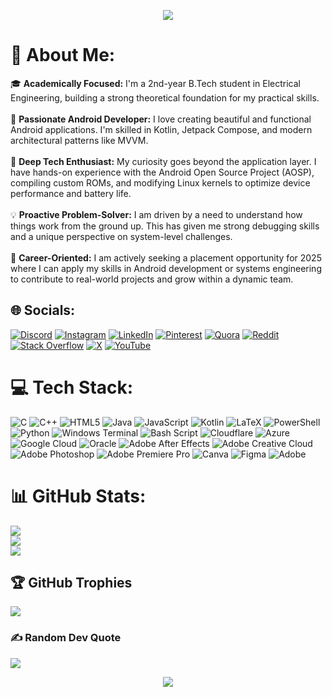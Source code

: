 <p align="center">
  <img src="https://capsule-render.vercel.app/api?type=waving&color=gradient&text=Hello!&height=100&section=header"/>
</p>

# 💫 About Me:
🎓 **Academically Focused:** I'm a 2nd-year B.Tech student in Electrical Engineering, building a strong theoretical foundation for my practical skills.<br><br>📱 **Passionate Android Developer:** I love creating beautiful and functional Android applications. I'm skilled in Kotlin, Jetpack Compose, and modern architectural patterns like MVVM.<br><br>🔧 **Deep Tech Enthusiast:** My curiosity goes beyond the application layer. I have hands-on experience with the Android Open Source Project (AOSP), compiling custom ROMs, and modifying Linux kernels to optimize device performance and battery life.<br><br>💡 **Proactive Problem-Solver:** I am driven by a need to understand how things work from the ground up. This has given me strong debugging skills and a unique perspective on system-level challenges.<br><br>🚀 **Career-Oriented:** I am actively seeking a placement opportunity for 2025 where I can apply my skills in Android development or systems engineering to contribute to real-world projects and grow within a dynamic team.

## 🌐 Socials:
[![Discord](https://img.shields.io/badge/Discord-%237289DA.svg?logo=discord&logoColor=white)](https://discord.gg/https://discord.gg/vUApBwGa) [![Instagram](https://img.shields.io/badge/Instagram-%23E4405F.svg?logo=Instagram&logoColor=white)](https://instagram.com/rxj.ig) [![LinkedIn](https://img.shields.io/badge/LinkedIn-%230077B5.svg?logo=linkedin&logoColor=white)](https://linkedin.com/in/https://www.linkedin.com/in/rajdeep-biswas-8ba6ab1b7?lipi=urn%3Ali%3Apage%3Ad_flagship3_profile_view_base_contact_details%3B2z1tOl5bTGaNPkhB30Pq8g%3D%3D) [![Pinterest](https://img.shields.io/badge/Pinterest-%23E60023.svg?logo=Pinterest&logoColor=white)](https://pinterest.com/https://pin.it/3yTMRSyEU) [![Quora](https://img.shields.io/badge/Quora-%23B92B27.svg?logo=Quora&logoColor=white)](https://quora.com/profile/https://www.quora.com/profile/Rajdeep-Biswas-79) [![Reddit](https://img.shields.io/badge/Reddit-%23FF4500.svg?logo=Reddit&logoColor=white)](https://reddit.com/user/https://www.reddit.com/u/Southern-Problem614/s/LimkOcQB7Q) [![Stack Overflow](https://img.shields.io/badge/-Stackoverflow-FE7A16?logo=stack-overflow&logoColor=white)](https://stackoverflow.com/users/30675961) [![X](https://img.shields.io/badge/X-black.svg?logo=X&logoColor=white)](https://x.com/Raj_3305) [![YouTube](https://img.shields.io/badge/YouTube-%23FF0000.svg?logo=YouTube&logoColor=white)](https://youtube.com/@https://youtube.com/@casanova-ip6dt) 

# 💻 Tech Stack:
![C](https://img.shields.io/badge/c-%2300599C.svg?style=flat&logo=c&logoColor=white) ![C++](https://img.shields.io/badge/c++-%2300599C.svg?style=flat&logo=c%2B%2B&logoColor=white) ![HTML5](https://img.shields.io/badge/html5-%23E34F26.svg?style=flat&logo=html5&logoColor=white) ![Java](https://img.shields.io/badge/java-%23ED8B00.svg?style=flat&logo=openjdk&logoColor=white) ![JavaScript](https://img.shields.io/badge/javascript-%23323330.svg?style=flat&logo=javascript&logoColor=%23F7DF1E) ![Kotlin](https://img.shields.io/badge/kotlin-%237F52FF.svg?style=flat&logo=kotlin&logoColor=white) ![LaTeX](https://img.shields.io/badge/latex-%23008080.svg?style=flat&logo=latex&logoColor=white) ![PowerShell](https://img.shields.io/badge/PowerShell-%235391FE.svg?style=flat&logo=powershell&logoColor=white) ![Python](https://img.shields.io/badge/python-3670A0?style=flat&logo=python&logoColor=ffdd54) ![Windows Terminal](https://img.shields.io/badge/Windows%20Terminal-%234D4D4D.svg?style=flat&logo=windows-terminal&logoColor=white) ![Bash Script](https://img.shields.io/badge/bash_script-%23121011.svg?style=flat&logo=gnu-bash&logoColor=white) ![Cloudflare](https://img.shields.io/badge/Cloudflare-F38020?style=flat&logo=Cloudflare&logoColor=white) ![Azure](https://img.shields.io/badge/azure-%230072C6.svg?style=flat&logo=microsoftazure&logoColor=white) ![Google Cloud](https://img.shields.io/badge/GoogleCloud-%234285F4.svg?style=flat&logo=google-cloud&logoColor=white) ![Oracle](https://img.shields.io/badge/Oracle-F80000?style=flat&logo=oracle&logoColor=white) ![Adobe After Effects](https://img.shields.io/badge/Adobe%20After%20Effects-9999FF.svg?style=flat&logo=Adobe%20After%20Effects&logoColor=white) ![Adobe Creative Cloud](https://img.shields.io/badge/Adobe%20Creative%20Cloud-DA1F26.svg?style=flat&logo=Adobe%20Creative%20Cloud&logoColor=white) ![Adobe Photoshop](https://img.shields.io/badge/adobe%20photoshop-%2331A8FF.svg?style=flat&logo=adobe%20photoshop&logoColor=white) ![Adobe Premiere Pro](https://img.shields.io/badge/Adobe%20Premiere%20Pro-9999FF.svg?style=flat&logo=Adobe%20Premiere%20Pro&logoColor=white) ![Canva](https://img.shields.io/badge/Canva-%2300C4CC.svg?style=flat&logo=Canva&logoColor=white) ![Figma](https://img.shields.io/badge/figma-%23F24E1E.svg?style=flat&logo=figma&logoColor=white) ![Adobe](https://img.shields.io/badge/adobe-%23FF0000.svg?style=flat&logo=adobe&logoColor=white)
# 📊 GitHub Stats:
![](https://github-readme-stats.vercel.app/api?username=casanova-3305&theme=dark&hide_border=false&include_all_commits=false&count_private=false)<br/>
![](https://nirzak-streak-stats.vercel.app/?user=casanova-3305&theme=dark&hide_border=false)<br/>
![](https://github-readme-stats.vercel.app/api/top-langs/?username=casanova-3305&theme=dark&hide_border=false&include_all_commits=false&count_private=false&layout=compact)

## 🏆 GitHub Trophies
![](https://github-profile-trophy.vercel.app/?username=casanova-3305&theme=dracula&no-frame=false&no-bg=true&margin-w=4)

### ✍️ Random Dev Quote
![](https://quotes-github-readme.vercel.app/api?type=horizontal&theme=gruvbox)

<p align="center">
  <img src="https://capsule-render.vercel.app/api?type=waving&color=gradient&text=Thanks!&height=100&section=footer"/>
</p>

